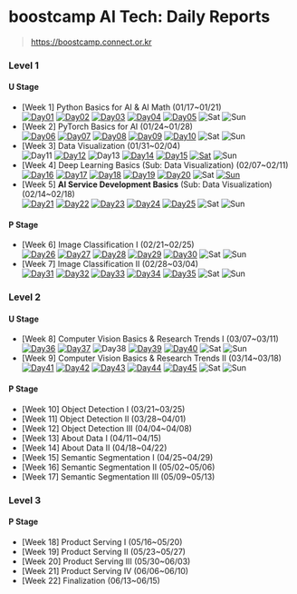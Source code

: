 # boostcamp AI Tech: Daily Reports

> https://boostcamp.connect.or.kr

### Level 1

#### U Stage

  * [Week 1] Python Basics for AI & AI Math (01/17~01/21) <br>
    [![Day01](https://img.shields.io/badge/Day01-red)](/level01/week01/day01.md)
    [![Day02](https://img.shields.io/badge/Day02-orange)](/level01/week01/day02.md)
    [![Day03](https://img.shields.io/badge/Day03-yellow)](/level01/week01/day03.md)
    [![Day04](https://img.shields.io/badge/Day04-green)](/level01/week01/day04.md)
    [![Day05](https://img.shields.io/badge/Day05-blue)](/level01/week01/day05.md)
    ![Sat](https://img.shields.io/badge/토요일-gray)
    ![Sun](https://img.shields.io/badge/일요일-gray)
  * [Week 2] PyTorch Basics for AI (01/24~01/28) <br>
    [![Day06](https://img.shields.io/badge/Day06-red)](/level01/week02/day06.md)
    [![Day07](https://img.shields.io/badge/Day07-orange)](/level01/week02/day07.md)
    [![Day08](https://img.shields.io/badge/Day08-yellow)](/level01/week02/day08.md)
    [![Day09](https://img.shields.io/badge/Day09-green)](/level01/week02/day09.md)
    [![Day10](https://img.shields.io/badge/Day10-blue)](/level01/week02/day10.md)
    ![Sat](https://img.shields.io/badge/토요일-gray)
    ![Sun](https://img.shields.io/badge/일요일-gray)
  * [Week 3] Data Visualization (01/31~02/04) <br>
    ![Day11](https://img.shields.io/badge/공휴일-gray)
    [![Day12](https://img.shields.io/badge/Day12-orange)](/level01/week03/day12.md)
    ![Day13](https://img.shields.io/badge/공휴일-gray)
    [![Day14](https://img.shields.io/badge/Day14-green)](/level01/week03/day14.md)
    [![Day15](https://img.shields.io/badge/Day15-blue)](/level01/week03/day15.md)
    [![Sat](https://img.shields.io/badge/토요일-darkblue)](/level01/week03/saturday.md)
    ![Sun](https://img.shields.io/badge/일요일-gray)
  * [Week 4] Deep Learning Basics (Sub: Data Visualization) (02/07~02/11) <br>
    [![Day16](https://img.shields.io/badge/Day16-red)](/level01/week04/day16.md)
    [![Day17](https://img.shields.io/badge/Day17-orange)](/level01/week04/day17.md)
    [![Day18](https://img.shields.io/badge/Day18-yellow)](/level01/week04/day18.md)
    [![Day19](https://img.shields.io/badge/Day19-green)](/level01/week04/day19.md)
    [![Day20](https://img.shields.io/badge/Day20-blue)](/level01/week04/day20.md)
    ![Sat](https://img.shields.io/badge/토요일-gray)
    [![Sun](https://img.shields.io/badge/일요일-purple)](/level01/week04/sunday.md)
  * [Week 5] **AI Service Development Basics** (Sub: Data Visualization) (02/14~02/18) <br>
    [![Day21](https://img.shields.io/badge/Day21-red)](/level01/week05/day21.md)
    [![Day22](https://img.shields.io/badge/Day22-orange)](/level01/week05/day22.md)
    [![Day23](https://img.shields.io/badge/Day23-yellow)](/level01/week05/day23.md)
    [![Day24](https://img.shields.io/badge/Day24-green)](/level01/week05/day24.md)
    [![Day25](https://img.shields.io/badge/Day25-blue)](/level01/week05/day25.md)
    ![Sat](https://img.shields.io/badge/토요일-gray)
    ![Sun](https://img.shields.io/badge/일요일-gray)

#### P Stage

  * [Week 6] Image Classification I (02/21~02/25) <br>
    [![Day26](https://img.shields.io/badge/Day26-red)](/level01/week06/day26.md)
    [![Day27](https://img.shields.io/badge/Day27-orange)](/level01/week06/day27.md)
    [![Day28](https://img.shields.io/badge/Day28-yellow)](/level01/week06/day28.md)
    [![Day29](https://img.shields.io/badge/Day29-green)](/level01/week06/day29.md)
    [![Day30](https://img.shields.io/badge/Day30-blue)](/level01/week06/day30.md)
    ![Sat](https://img.shields.io/badge/토요일-gray)
    ![Sun](https://img.shields.io/badge/일요일-gray)
  * [Week 7] Image Classification II (02/28~03/04) <br>
    [![Day31](https://img.shields.io/badge/Day31-red)](/level01/week07/day31.md)
    [![Day32](https://img.shields.io/badge/Day32-orange)](/level01/week07/day32.md)
    [![Day33](https://img.shields.io/badge/Day33-yellow)](/level01/week07/day33.md)
    [![Day34](https://img.shields.io/badge/Day34-green)](/level01/week07/day34.md)
    [![Day35](https://img.shields.io/badge/Day35-blue)](/level01/week07/day35.md)
    ![Sat](https://img.shields.io/badge/토요일-gray)
    ![Sun](https://img.shields.io/badge/일요일-gray)

### Level 2

#### U Stage

  * [Week 8] Computer Vision Basics & Research Trends I (03/07~03/11) <br>
    [![Day36](https://img.shields.io/badge/Day36-red)](/level02/week08/day36.md)
    [![Day37](https://img.shields.io/badge/Day37-orange)](/level02/week08/day37.md)
    ![Day38](https://img.shields.io/badge/공휴일-gray)
    [![Day39](https://img.shields.io/badge/Day39-green)](/level02/week08/day39.md)
    [![Day40](https://img.shields.io/badge/Day40-blue)](/level02/week08/day40.md)
    ![Sat](https://img.shields.io/badge/토요일-gray)
    ![Sun](https://img.shields.io/badge/일요일-gray)
  * [Week 9] Computer Vision Basics & Research Trends II (03/14~03/18) <br>
    [![Day41](https://img.shields.io/badge/Day41-red)](/level02/week09/day41.md)
    [![Day42](https://img.shields.io/badge/Day42-orange)](/level02/week09/day42.md)
    [![Day43](https://img.shields.io/badge/Day43-yellow)](/level02/week09/day43.md)
    [![Day44](https://img.shields.io/badge/Day44-green)](/level02/week09/day44.md)
    [![Day45](https://img.shields.io/badge/Day45-blue)](/level02/week09/day45.md)
    ![Sat](https://img.shields.io/badge/토요일-gray)
    ![Sun](https://img.shields.io/badge/일요일-gray)

#### P Stage

  * [Week 10] Object Detection I (03/21~03/25)
  * [Week 11] Object Detection II (03/28~04/01)
  * [Week 12] Object Detection III (04/04~04/08)
  * [Week 13] About Data I (04/11~04/15)
  * [Week 14] About Data II (04/18~04/22)
  * [Week 15] Semantic Segmentation I (04/25~04/29)
  * [Week 16] Semantic Segmentation II (05/02~05/06)
  * [Week 17] Semantic Segmentation III (05/09~05/13)

### Level 3

#### P Stage

  * [Week 18] Product Serving I (05/16~05/20)
  * [Week 19] Product Serving II (05/23~05/27)
  * [Week 20] Product Serving III (05/30~06/03)
  * [Week 21] Product Serving IV (06/06~06/10)
  * [Week 22] Finalization (06/13~06/15)
